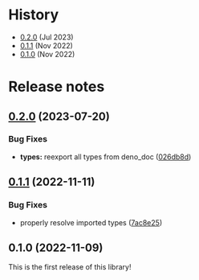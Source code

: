 # History

- [0.2.0](#020-2023-07-20) (Jul 2023)
- [0.1.1](#011-2022-11-11) (Nov 2022)
- [0.1.0](#010-2022-11-09) (Nov 2022)



# Release notes

## [0.2.0](https://github.com/darrachequesne/tsdoc-extractor/compare/0.1.1...0.2.0) (2023-07-20)


### Bug Fixes

* **types:** reexport all types from deno_doc ([026db8d](https://github.com/darrachequesne/tsdoc-extractor/commit/026db8d0d15a8c81781dd1fc51aa319b2655bab4))



## [0.1.1](https://github.com/darrachequesne/tsdoc-extractor/compare/0.1.0...0.1.1) (2022-11-11)


### Bug Fixes

* properly resolve imported types ([7ac8e25](https://github.com/darrachequesne/tsdoc-extractor/commit/7ac8e25dd14e483c16c9a16a97933b18bb20f2c7))



## 0.1.0 (2022-11-09)

This is the first release of this library!
